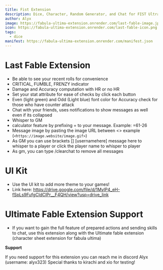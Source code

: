 ```yaml
---
title: Fist Extension
description: Dice, Character, Random Generator, and Chat for FIST Ultra Edition
author: Alyx
image: https://fabula-ultima-extension.onrender.com/last-fable-image.jpg
icon: https://fabula-ultima-extension.onrender.com/last-fable-icon.png
tags:
  - dice
manifest: https://fabula-ultima-extension.onrender.com/manifest.json
---
```


# Last Fable Extension

- Be able to see your recent rolls for convenience
- CRITICAL, FUMBLE, FRENZY indicator
- Damage and Accuracy computation with HR or no HR
- Set your stat attribute for ease of checks by click each button
- Even (light green) and Odd (Light blue) font color for Accuracy check for those who have counter attack
- Chat with your friends, uses notifications to show messages as well even if its collapsed
- Whisper to GM
- calculator feature by prefixing = to your message. Example: =61-26
- Message image by pasting the image URL between <> example (`<https://image.website/image.gif>`)
- As GM you can use brackets [] [usernamehere] message here to whisper to a player or click the player name to whisper to player
- As gm, you can type /clearchat to remove all messages

# UI Kit

- Use the UI kit to add more theme to your games!
- Link here: https://drive.google.com/file/d/1MylP4_eH-fSpLs9FufgCIdCIPr__F4QH/view?usp=drive_link

# Ultimate Fable Extension Support

- If you want to gain the full feature of prepared actions and sending skills to chat, use this extension along with the Ultimate fable extension (character sheet extension for fabula ultima)

**Support**

If you need support for this extension you can reach me in discord Alyx (username: alyx323) Special thanks to kirachi and xio for testing!
